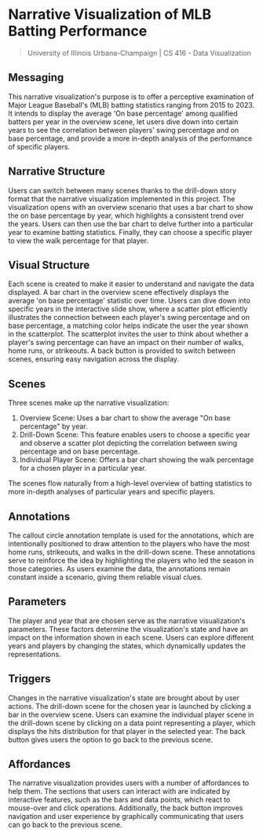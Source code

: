 # Narrative Visualization of MLB Batting Performance
> University of Illinois Urbana-Champaign | CS 416 - Data Visualization

## Messaging
This narrative visualization's purpose is to offer a perceptive examination of Major League Baseball's (MLB) batting statistics ranging from 2015 to 2023. It intends to display the average 'On base percentage' among qualified batters per year in the overview scene, let users dive down into certain years to see the correlation between players' swing percentage and on base percentage, and provide a more in-depth analysis of the performance of specific players.

## Narrative Structure
Users can switch between many scenes thanks to the drill-down story format that the narrative visualization implemented in this project. The visualization opens with an overview scenario that uses a bar chart to show the on base percentage by year, which highlights a consistent trend over the years. Users can then use the bar chart to delve further into a particular year to examine batting statistics. Finally, they can choose a specific player to view the walk percentage for that player.

## Visual Structure
Each scene is created to make it easier to understand and navigate the data displayed. A bar chart in the overview scene effectively displays the average 'on base percentage' statistic over time. Users can dive down into specific years in the interactive slide show, where a scatter plot efficiently illustrates the connection between each player's swing percentage and on base percentage, a matching color helps indicate the user the year shown in the scatterplot. The scatterplot invites the user to think about whether a player's swing percentage can have an impact on their number of walks, home runs, or strikeouts. A back button is provided to switch between scenes, ensuring easy navigation across the display.

## Scenes
Three scenes make up the narrative visualization:
1. Overview Scene: Uses a bar chart to show the average "On base percentage" by year.
2. Drill-Down Scene: This feature enables users to choose a specific year and observe a scatter plot depicting the correlation between swing percentage and on base percentage.
3. Individual Player Scene: Offers a bar chart showing the walk percentage for a chosen player in a particular year.

The scenes flow naturally from a high-level overview of batting statistics to more in-depth analyses of particular years and specific players.

## Annotations
The callout circle annotation template is used for the annotations, which are intentionally positioned to draw attention to the players who have the most home runs, strikeouts, and walks in the drill-down scene. These annotations serve to reinforce the idea by highlighting the players who led the season in those categories. As users examine the data, the annotations remain constant inside a scenario, giving them reliable visual clues.

## Parameters
The player and year that are chosen serve as the narrative visualization's parameters. These factors determine the visualization's state and have an impact on the information shown in each scene. Users can explore different years and players by changing the states, which dynamically updates the representations.

## Triggers
Changes in the narrative visualization's state are brought about by user actions. The drill-down scene for the chosen year is launched by clicking a bar in the overview scene. Users can examine the individual player scene in the drill-down scene by clicking on a data point representing a player, which displays the hits distribution for that player in the selected year. The back button gives users the option to go back to the previous scene.

## Affordances
The narrative visualization provides users with a number of affordances to help them. The sections that users can interact with are indicated by interactive features, such as the bars and data points, which react to mouse-over and click operations. Additionally, the back button improves navigation and user experience by graphically communicating that users can go back to the previous scene.
